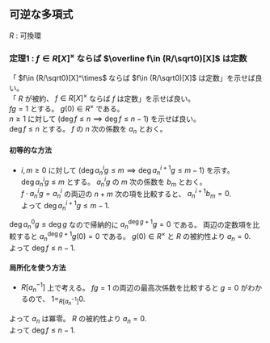 ## 可逆な多項式
$R$ : 可換環
### 定理1 : $f\in R[X]^\times$ ならば $\overline f\in (R/\sqrt0)[X]$ は定数
「 $f\in (R/\sqrt0)[X]^\times$ ならば $f\in (R/\sqrt0)[X]$ は定数」を示せば良い。  
「 $R$ が被約、 $f\in R[X]^\times$ ならば $f$ は定数」を示せば良い。  
$fg=1$ とする。 $g(0)\in R^\times$ である。  
$n\geq 1$ に対して $(\deg f\leq n\implies\deg f\leq n-1)$ を示せば良い。  
$\deg f\leq n$ とする。 $f$ の $n$ 次の係数を $a_n$ とおく。
#### 初等的な方法
- $i,m\geq 0$ に対して $(\deg a_n^ig\leq m\implies\deg a_n^{i+1}g\leq m-1)$ を示す。  
  $\deg a_n^ig\leq m$ とする。 $a_n^ig$ の $m$ 次の係数を $b_m$ とおく。  
  $f\cdot a_n^ig=a_n^i$ の両辺の $n+m$ 次の項を比較すると、
  $a_n^{i+1}b_m=0$.  
  よって $\deg a_n^{i+1}g\leq m-1$.
  
$\deg a_n^0g\leq \deg g$ なので帰納的に $a_n^{\deg g+1}g=0$ である。
両辺の定数項を比較すると $a_n^{\deg g+1}g(0)=0$ である。 $g(0)\in R^\times$ と $R$ の被約性より $a_n=0$.  
よって $\deg f\leq n-1$.
#### 局所化を使う方法
- $R[a_n^{-1}]$ 上で考える。 $fg=1$ の両辺の最高次係数を比較すると $g=0$ がわかるので、 $1=_{R[a_n^{-1}]}0$.

よって $a_n$ は冪零。 $R$ の被約性より $a_n=0$.  
よって $\deg f\leq n-1$.
